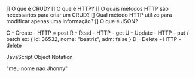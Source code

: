 [] O que é CRUD?
[] O que é HTTP?
[] O quais métodos HTTP são necessarios para criar um CRUD?
[] Qual método HTTP utilizo para modificar apenas uma informação?
[] O que é JSON?

C - Create - HTTP = post 
R - Read - HTTP - get
U - Update - HTTP - put / patch
ex: { id: 36532, nome: "beatriz", adm: false }
D - Delete - HTTP - delete

JavaScript Object Notation

"meu nome nao Jhonny"


